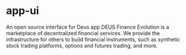 # app-ui
An open source interface for Deus app
DEUS Finance Evolution is a marketplace of decentralized financial services. We provide the infrastructure for others to build financial instruments, such as synthetic stock trading platforms, options and futures trading, and more.

